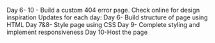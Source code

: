 Day 6- 10 - Build a custom 404 error page. Check online for design inspiration
Updates for each day: 
Day 6- Build structure of page using HTML
Day 7&8- Style page using CSS
Day 9- Complete styling and implement responsiveness
Day 10-Host the page

